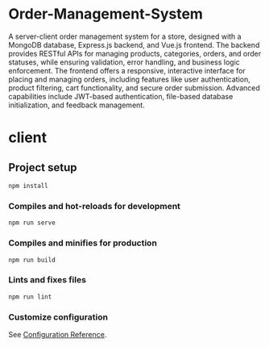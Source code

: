 # Order-Management-System
A server-client order management system for a store, designed with a MongoDB database, Express.js backend, and Vue.js frontend. The backend provides RESTful APIs for managing products, categories, orders, and order statuses, while ensuring validation, error handling, and business logic enforcement. The frontend offers a responsive, interactive interface for placing and managing orders, including features like user authentication, product filtering, cart functionality, and secure order submission. Advanced capabilities include JWT-based authentication, file-based database initialization, and feedback management.

# client

## Project setup
```
npm install
```

### Compiles and hot-reloads for development
```
npm run serve
```

### Compiles and minifies for production
```
npm run build
```

### Lints and fixes files
```
npm run lint
```

### Customize configuration
See [Configuration Reference](https://cli.vuejs.org/config/).
